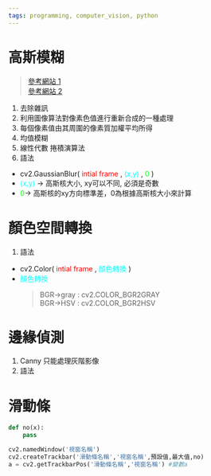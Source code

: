 ```yaml
---
tags: programming, computer_vision, python
---
```

# 高斯模糊

>[參考網站 1](https://blog.csdn.net/weixin_39851887/article/details/110899775)  
[參考網站 2](http://www.ruanyifeng.com/blog/2012/11/gaussian_blur.html)

1. 去除雜訊  
2. 利用圖像算法對像素色值進行重新合成的一種處理
3. 每個像素值由其周圍的像素質加權平均所得
4. 均值模糊
5. 線性代數 捲積演算法
6. 語法
+ cv2.GaussianBlur(<font color=#FF0000> intial frame </font>,<font color=#00FFFF> (x,y) </font>,<font color=#00FF00> 0 </font>)  
+ <font color=#00FFFF> (x,y) </font>-> 高斯核大小, xy可以不同, 必須是奇數  
+ <font color=#00FF00>0</font>-> 高斯核的xy方向標準差，0為根據高斯核大小來計算

# 顏色空間轉換

1. 語法
+ cv2.Color(<font color=#FF0000> intial frame </font>,<font color=#00FFFF> 顏色轉換 </font>)
+ <font color=#00FFFF> 顏色轉換 </font>
    >BGR->gray : cv2.COLOR_BGR2GRAY  
    >BGR->HSV  : cv2.COLOR_BGR2HSV

# 邊緣偵測

1. Canny 只能處理灰階影像
2. 語法

# 滑動條

```py
def no(x):
    pass

cv2.namedWindow('視窗名稱')
cv2.createTrackbar('滑動條名稱','視窗名稱',預設值,最大值,no)
a = cv2.getTrackbarPos('滑動條名稱','視窗名稱') #變數a

```

